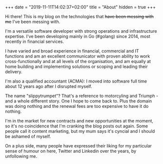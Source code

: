 +++
date = "2019-11-11T14:02:37+02:00"
title = "About"
hidden = true
+++

Hi there! This is my blog on the technologies that ~~have been messing with me~~ I've been messing with.

I'm a versatile software developer with strong operations and infrastructure expertise. I've been developing mainly in Go (#golang) since 2014, most recently in financial services. 

I have varied and broad experience in financial, commercial and IT functions and am an excellent communicator with proven ability to work cross-functionally and at all levels of the organisation, and am equally at home building and implementing solutions or scoping and leading their delivery. 

I'm also a qualified accountant (ACMA): I moved into software full time about 12 years ago after I disrupted myself.

The name "slippytrumpet"? That's a reference to motorcyling and Triumph - and a whole different story. One I hope to come back to. Plus the domain was doing nothing and the renewal fees are too expensive to have it do nothing. 

I'm in the market for new contracts and new opportunities at the moment, so it's no coincidence that I'm cranking the blog posts out again. Some people call it content marketing, but my mum says it's cyncial and I should be ashamed of myself.

On a plus side, many people have expressed their liking for my particular sense of humour on here, Twitter and Linkedin over the years, by unfollowing me. 